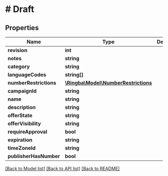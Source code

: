 # # Draft

## Properties

Name | Type | Description | Notes
------------ | ------------- | ------------- | -------------
**revision** | **int** |  |
**notes** | **string** |  |
**category** | **string** |  |
**languageCodes** | **string[]** |  |
**numberRestrictions** | [**\Ringba\Model\NumberRestrictions**](NumberRestrictions.md) |  |
**campaignId** | **string** |  |
**name** | **string** |  |
**description** | **string** |  |
**offerState** | **string** |  |
**offerVisibility** | **string** |  |
**requireApproval** | **bool** |  |
**expiration** | **string** |  |
**timeZoneId** | **string** |  |
**publisherHasNumber** | **bool** |  |

[[Back to Model list]](../../README.md#models) [[Back to API list]](../../README.md#endpoints) [[Back to README]](../../README.md)
